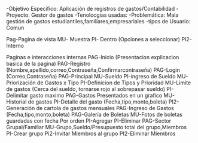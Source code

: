 -Objetivo Especifico: Aplicación de registros de gastos/Contabilidad
-Proyecto: Gestor de gastos
-Tenolocgias usadas:
-Problemática: Mala gestión de gastos estudiantiles,familiares,empresariales
-tipos de Usuario: Comun

Pag-Pagina de vista
	MU- Muestra 
		PI- Dentro (Opciones a seleccionar)
			PI2- Interno

Paginas e interacciones internas 
PAG-Inicio (Presentacion explicacion basica de la pagina)
PAG-Registro (Nombre,apellido,correo,Contraseña,Confirmarcontraseña)
PAG-Login (Correo,Contraseña)
PAG-Principal 
	MU-Sueldo
		PI-ingreso de Sueldo
	MU-Priorización de Gastos x Tipo
		PI-Definicion de Tipos y Prioridad
	MU-Limite de gastos (Cerca del sueldo, tornarse rojo al sobrepasar sueldo)
		PI-Delimitar gasto maximo
PAG-Gastos Presentados en un grafico
	MU-Historial de gastos 
		PI-Detalle del gasto (Fecha,tipo,monto,boleta)
			PI2-Generación de cartola de gastos mensuales 
PAG-Ingreso de Gastos (Fecha,tipo,monto,boleta)
PAG-Galería de Boletas
	MU-Fotos de boletas guardadas con fecha Por orden
		PI-Agregar
		PI-Eliminar
PAG-Sector Grupal/Familiar 
	MU-Grupo,Sueldo/Presupuesto total del grupo,Miembros
		PI-Crear grupo
			Pi2-Invitar Miembros al grupo 
			PI2-Eliminar Miembros 

